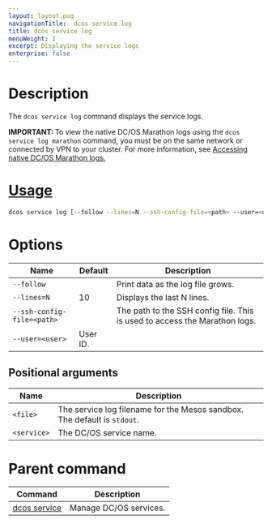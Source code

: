 ```yaml
---
layout: layout.pug
navigationTitle:  dcos service log
title: dcos service log
menuWeight: 1
excerpt: Displaying the service logs
enterprise: false
---
```


# Description

The `dcos service log` command displays the service logs.

<p class="message--important"><strong>IMPORTANT: </strong> To view the native DC/OS Marathon logs using the <code>dcos service log marathon</code> command, you must be on the same network or connected by VPN to your cluster. For more information, see <a href="/1.12/monitoring/logging/quickstart/">Accessing native DC/OS Marathon logs.</p>

# Usage

```bash
dcos service log [--follow --lines=N --ssh-config-file=<path> --user=<user>] <service> [<file>]
```

# Options

| Name | Default | Description |
|---------|-------------|-------------|
| `--follow`   |             |  Print data as the log file grows. |
| `--lines=N`   |     10      |  Displays the last N lines. |
| `--ssh-config-file=<path>`   |           | The path to the SSH config file. This is used to access the Marathon logs. |
| `--user=<user>` | User ID. |

## Positional arguments

| Name |  Description |
|---------|-------------|
| `<file>`   |   The service log filename for the Mesos sandbox. The default is `stdout`. |
| `<service>`   |  The DC/OS service name. |

# Parent command

| Command | Description |
|---------|-------------|
| [dcos service](/1.12/cli/command-reference/dcos-service/)   | Manage DC/OS services. |
